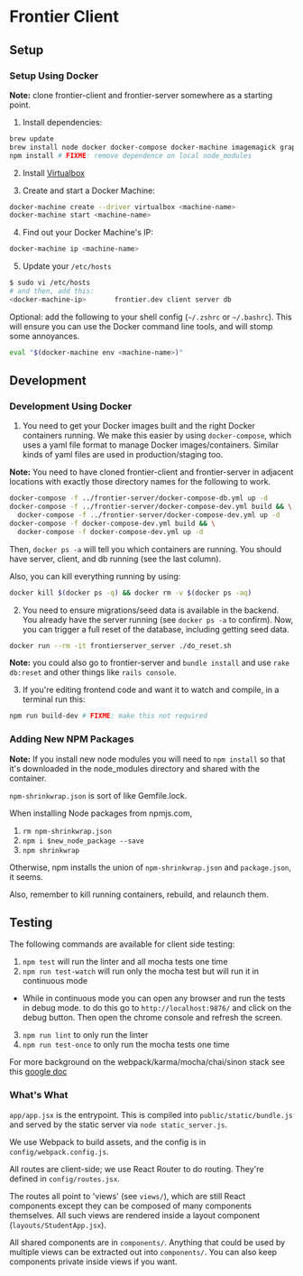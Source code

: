 # Frontier Client

## Setup

### Setup Using Docker

**Note:** clone frontier-client and frontier-server somewhere as a starting
point.

1) Install dependencies:

```sh
brew update
brew install node docker docker-compose docker-machine imagemagick graphviz
npm install # FIXME: remove dependence on local node_modules
```

2) Install [Virtualbox](https://www.virtualbox.org/wiki/Downloads)

3) Create and start a Docker Machine:

```sh
docker-machine create --driver virtualbox <machine-name>
docker-machine start <machine-name>
```

4) Find out your Docker Machine's IP:

```sh
docker-machine ip <machine-name>
```

5) Update your `/etc/hosts`

```sh
$ sudo vi /etc/hosts
# and then, add this:
<docker-machine-ip>       frontier.dev client server db
```

Optional: add the following to your shell config (`~/.zshrc` or `~/.bashrc`).
This will ensure you can use the Docker command line tools, and will stomp some
annoyances.

```sh
eval "$(docker-machine env <machine-name>)"
```

## Development

### Development Using Docker

1) You need to get your Docker images built and the right Docker containers
running. We make this easier by using `docker-compose`, which uses a yaml file
format to manage Docker images/containers. Similar kinds of yaml files are used
in production/staging too.

**Note:** You need to have cloned frontier-client and frontier-server in adjacent
locations with exactly those directory names for the following to work.

```sh
docker-compose -f ../frontier-server/docker-compose-db.yml up -d
docker-compose -f ../frontier-server/docker-compose-dev.yml build && \
  docker-compose -f ../frontier-server/docker-compose-dev.yml up -d
docker-compose -f docker-compose-dev.yml build && \
  docker-compose -f docker-compose-dev.yml up -d
```

Then, `docker ps -a` will tell you which containers are running. You should have
server, client, and db running (see the last column).

Also, you can kill everything running by using:

```sh
docker kill $(docker ps -q) && docker rm -v $(docker ps -aq)
```

2) You need to ensure migrations/seed data is available in the backend. You
   already have the server running (see `docker ps -a` to confirm). Now, you can
   trigger a full reset of the database, including getting seed data.

```sh
docker run --rm -it frontierserver_server ./do_reset.sh
```

**Note:** you could also go to frontier-server and `bundle install` and use
`rake db:reset` and other things like `rails console`.

3) If you're editing frontend code and want it to watch and compile, in a terminal run this:

```sh
npm run build-dev # FIXME: make this not required
```


### Adding New NPM Packages

**Note:** If you install new node modules you will need to `npm install` so that
it's downloaded in the node_modules directory and shared with the container.

`npm-shrinkwrap.json` is sort of like Gemfile.lock.

When installing Node packages from npmjs.com,

1. `rm npm-shrinkwrap.json`
2. `npm i $new_node_package --save`
3. `npm shrinkwrap`

Otherwise, npm installs the union of `npm-shrinkwrap.json` and `package.json`,
it seems.

Also, remember to kill running containers, rebuild, and relaunch them.


## Testing

The following commands are available for client side testing:

1. `npm test` will run the linter and all mocha tests one time
2. `npm run test-watch` will run only the mocha test but will run it in continuous mode
  - While in continuous mode you can open any browser and run the tests in debug mode.
    to do this go to `http://localhost:9876/` and click on the debug button.  Then open the
    chrome console and refresh the screen.
3. `npm run lint` to only run the linter
4. `npm run test-once` to only run the mocha tests one time

For more background on the webpack/karma/mocha/chai/sinon stack see this [google doc](https://docs.google.com/document/d/1RNL1phoJDsG-2yYgTyEh4HIZdvRev0xW0WXELNKhHlM/edit#)

### What's What

`app/app.jsx` is the entrypoint. This is compiled into `public/static/bundle.js` and
served by the static server via `node static_server.js`.

We use Webpack to build assets, and the config is in `config/webpack.config.js`.

All routes are client-side; we use React Router to do routing. They're defined
in `config/routes.jsx`.

The routes all point to 'views' (see `views/`), which are still React components
except they can be composed of many components themselves. All such views are
rendered inside a layout component (`layouts/StudentApp.jsx`).

All shared components are in `components/`. Anything that could be used by
multiple views can be extracted out into `components/`. You can also keep
components private inside views if you want.
